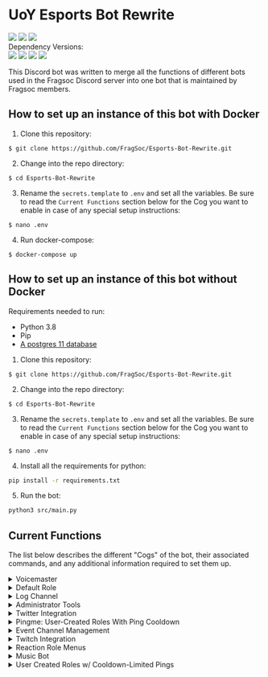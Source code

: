 
# UoY Esports Bot Rewrite  
<div align=left>  
    <a href="https://travis-ci.com/FragSoc/esports-bot"><img src="https://img.shields.io/travis/com/fragsoc/esports-bot?style=flat-square" /></a>  
    <a href="https://hub.docker.com/r/fragsoc/esports-bot"><img src="https://img.shields.io/docker/pulls/fragsoc/esports-bot?style=flat-square" /></a>  
    <a href="https://github.com/FragSoc/esports-bot"><img src="https://img.shields.io/github/license/fragsoc/esports-bot?style=flat-square" /></a>  
</div>  
Dependency Versions:  
<div align=left>  
    <img src="https://img.shields.io/badge/min%20python%20version-3.8.0-green?style=flat-square" />  
    <img src="https://img.shields.io/badge/min%20postgres%20version-11-lightgrey?style=flat-square" />  
    <img src="https://img.shields.io/badge/min%20docker%20version-20.0.0-blue?style=flat-square" />  
    <img src="https://img.shields.io/badge/min%20docker--compose%20version-1.25.0-blue?style=flat-square" />  
</div>  
  
This Discord bot was written to merge all the functions of different bots used in the Fragsoc Discord server into one bot that is maintained by Fragsoc members.  
  
## How to set up an instance of this bot with Docker  
  
1. Clone this repository:  
```console  
$ git clone https://github.com/FragSoc/Esports-Bot-Rewrite.git  
```  
2. Change into the repo directory:  
```console  
$ cd Esports-Bot-Rewrite  
```  
3. Rename the `secrets.template` to `.env` and set all the variables. Be sure to read the `Current Functions` section below for the Cog you want to enable in case of any special setup instructions:  
```console  
$ nano .env  
```  
4. Run docker-compose:  
```console  
$ docker-compose up  
```  
## How to set up an instance of this bot without Docker  
Requirements needed to run:  
- Python 3.8  
- Pip  
- [A postgres 11 database](https://www.postgresql.org/docs/current/admin.html)  
1. Clone this repository:  
```console  
$ git clone https://github.com/FragSoc/Esports-Bot-Rewrite.git  
```  
2. Change into the repo directory:  
```console  
$ cd Esports-Bot-Rewrite  
```  
3. Rename the `secrets.template` to `.env` and set all the variables. Be sure to read the `Current Functions` section below for the Cog you want to enable in case of any special setup instructions:  
```console  
$ nano .env  
```
4. Install all the requirements for python:  
```bash  
pip install -r requirements.txt  
```  
5. Run the bot:  
```bash  
python3 src/main.py  
```  
  
## Current Functions  
The list below describes the different "Cogs" of the bot, their associated commands, and any additional information required to set them up.  
  
<details>    
<summary>Voicemaster</summary>    
    
### Voicemaster    
 #### !setvmmaster <channel_id>  
* Make the given ID a Voicemaster master.    
    
#### !getvmmasters * Get all the Voicemaster masters in the server.    
    
#### !removevmmaster <channel_id>  
* Remove the given ID as a Voicemaster master.    
    
#### !removeallmasters * Remove all Voicemaster masters from the server.    
    
#### !killallslaves * Kill all the Voicemaster slave channels in the server.    
    
#### !lockvm * Locks the Voicemaster slave you're currently in to the number of current members.    
    
#### !unlockvm * Unlocks the Voicemaster slave you're currently in.    
</details>  
  
<details>    
<summary>Default Role</summary>    
    
### Default role    
 #### !setdefaultrole <role_mention | role_id> * Set the default role to the @'ed role or given role ID.    
    
#### !getdefaultrole * Gets the current default role value.    
    
#### !removedefaultrole * Removes the current default role.    
</details>    
  
<details>    
<summary>Log Channel</summary>    
    
### Log Channel    
 #### !setlogchannel <channel_mention | channel_id> * Set the log channel to the #'ed channel or given role ID.    
    
#### !getlogchannel * Gets the current log channel value.    
    
#### !removelogchannel * Removes the current log channel value.    
</details>  
  
<details>    
<summary>Administrator Tools</summary>    
    
### Administrator Tools    
 Adds a few commands useful for admin operations.  
#### !clear_message * Aliases: `cls, purge, delete`  
* Clear the specified number of messages from the current text channel.    
    
#### !members * List the current number of members in the server.    
</details>  
  
<details>  
<summary>Twitter Integration</summary>  
  
### Twitter Integration  
Enables forwarding tweets when they are tweeted to a discord channel for specific Twitter accounts.  
  
Requires the `ENABLE_TWITTER` variable to be set to `TRUE` in order to function.  
#### !addtwitter <twitter_handle>  
* Add a Twitter handle to notify when they tweet or quote retweet.  
  
#### !removetwitter <twitter_handle>  
* Remove the given Twitter handle from notifications.  
  
#### !twitterhook [optional: channel_mention] [optional: hook_name]  
* Aliases:  `addtwitterhook`  
* Creates a Discord Webhook bound to the channel the command was executed in, unless a channel is given, and with a default name unless a name is given.  
  
#### !removetwitterhook <hook_name>  
* Aliases: `deltwitterhook`  
* Deletes the Discord Webhook so that updates are no longer sent to that channel  
  
#### !gettwitters  
* Aliases: `getalltwitter, gettwitterhandles`.  
* Returns a list of the currently tracked Twitter accounts for the server.  
</details>  
  
<details>  
<summary>Pingme: User-Created Roles With Ping Cooldown</summary>  
  
### Pingme: User-Created Roles With Ping Cooldown  
Users can start a vote to create a new role. If enough votes are reached, a new role is created. The role can be pinged by anyone, but is placed on cooldown afterwards.  
  
To help administrators manage the number of roles, a usage report is sent to the server's logging channel on a monthly basis.  
  
#### !pingme register <role_mention | role_id> <role_name>  
* Register a new role for use with `!pingme`, with the given name. This does not have to be the same as the role's name.  
* *__Can only be executed by an Administrator__*  
  
#### !pingme unregister <role_mention | role_id>  
* Unregister a role from use with `!pingme`, without deleting the role from the server.  
* *__Can only be executed by an Administrator__*  
  
#### !pingme delete <role_mention | role_id>  
* Unregister a `!pingme` role from the role from the server.  
* *__Can only be executed by an Administrator__*  
  
#### !pingme reset-cooldown <role_mention | role_id>  
* Reset the pinging cooldown for a `!pingme` role, making it pingable again instantly.  
* *__Can only be executed by an Administrator__*  
  
#### !pingme set-cooldown [seconds=...] [minutes=...] [hours=...] [days=...]  
* Set the cooldown between `!pingme` role pings.  
* *__Can only be executed by an Administrator__*  
  
#### !pingme set-create-threshold <num_votes>  
* Set minimum number of votes required to create a new role during `!pingme create`.  
* *__Can only be executed by an Administrator__*  
  
#### !pingme set-create-poll-length [seconds=...] [minutes=...] [hours=...] [days=...]  
* Set the amount of time which `!pingme create` polls run for.  
* *__Can only be executed by an Administrator__*  
  
#### !pingme set-role-emoji <emoji>  
* Set the emoji which appears before the names of `!pingme` roles. Must be a built-in emoji, not custom.  
* *__Can only be executed by an Administrator__*  
  
#### !pingme remove-role-emoji  
* Remove the emoji which appears before the names of `!pingme` roles.  
* *__Can only be executed by an Administrator__*  
  
#### !pingme create <role_name>  
* Start a poll for the creation of a new `!pingme` role.  
  
#### !pingme for <role_name>  
* Get yourself a `!pingme` role, to be notified about events and games.  
  
#### !pingme list  
* List all available `!pingme` roles.  
  
#### !pingme clear  
* Unsubscribe from all `!pingme` roles, if you have any.  
</details>  
  
<details>  
<summary>Event Channel Management</summary>  
  
### Event Category Management  
Each server can have any number of named event categories, each with a registered signin role menu granting an event specific role. All commands in this cog are administrator commands.  
  
#### !open-event <event_name>  
* Set the event's signin channel as visible to the server's shared role.  
  
#### !close-event <event_name>  
* Set the event's signin channel as invisible, remove the event's role from all users, and reset the event's signin menu.  
  
#### !register-event-category <menu_id> <role_mention | role_id> <event_name>  
* Register an existing category and role as an event category, allowing you to use `!open-event` and `!close-event` with it.  
  
#### !create-event-category <event_name>  
* Create a new event category with a signin menu, general text and voice channels, and an event role. This category will automatically be registered for use with `!open-event` and `!close-event`  
  
#### !unregister-event-category <event_name>  
* Unregister an event category and role, without deleting them from the server.  
  
#### !delete-event-category <event_name>  
* Delete an event category from the server, including the category, channels and role. You will be asked for confirmation first.  
  
#### !set-event-signin-menu <menu_id> <event_name>  
* Change the reaction menu to clear during `!close-event`. This will also tell the bot which channel to set visibility for during `!open-event`.  
  
#### !set-shared-role <role_mention | role_id>  
* Change the role to deny signin channel visibility to during `!close-event`. All users should have ths role.  
  
#### !set-event-role <role_mention | role_id> <event_name>  
* Change the role to remove from users during `!close-event`.  
</details>  
  
<details>  
<summary>Twitch Integration</summary>  
  
### Twitch Integration  
Enables sending notifications to a Discord channel whenever a tracked channel goes live.  
  
Requires the  `ENABLE_TWITCH` variable to be set to  `TRUE` in order to function.  
  
### Creating your self-signed SSL keys:  
1. Create the Certificate Authority (CA) private key:  
```console  
$ openssl genrsa -des3 -out servercakey.pem  
```  
2. Create the CA public certificate:  
```console  
$ openssl req -new -x509 -key servercakey.pem -out root.crt  
```  
3. Create the server's private key file:  
```console  
$ openssl genrsa -out server.key  
```  
4. Create the server's certificate request:  
```console  
$ openssl req -new -out reqout.txt -key server.key  
```  
5. Use the CA private key file to sign the server's certificate:  
```  
$ openssl x509 -req -in reqout.txt -days 3650 -sha1 -CAcreateserial -CA root.crt -CAkey servercakey.pem -out server.crt  
```  
6. Move the `server.crt` file and `server.key` to the root file directory of the bot (i.e., the same directory as your `.env` etc.)

### Getting your Twitch Credentials:
1. Go to the [Twitch Developers](https://dev.twitch.tv/) site.
2. Once logged in, in the top left, go to `Your Console` or [this](https://dev.twitch.tv/console) site.
3. Register a new application using any name and the OAuth Redirect URL of `http://localhost`.
4. Once created, click `manage`. Copy the string that is in `Client ID` and then click the `New Secret` button to generate a new `Client Secret` and then copy the string it generates.

In your `.env` file the `TWITCH_SUB_SECRET` should be a string that is 10-100 characters long and should not be shared anywhere. This is used to authenticate if a message has come from Twitch or if it has been altered along the way. 

The `TWITCH_CALLBACK` is the URL to your HTTPS server. For testing you can use `ngrok`: 
- Run `ngrok http 443` and copy the `https` URL **not** the `htttp` URL and use that as your `TWITCH_CALLBACK` variable.
  
#### !twitch createhook [optional: channel_mention] [optional: hook_name]  
* Creates a Discord Webhook bound to the channel the command was executed in, unless a channel is given, and with a default name unless a name is given.  
  
#### !twitch deletehook <hook_name>  
* Deletes the given Discord Webhook.  
  
#### !twitch add <twitch_handle | twitch_url> [optional: custom_message]  
* Adds a Twitch channel to be tracked in the current Discord server.  
* *__If a custom message is given, it must be surrounded by double quotes__*: `!twitch add <twitch_handle> "custom_message"`  
  
#### !twitch remove <twitch_handle>  
* Removes a Twitch channel from being tracked in the current Discord server.  
  
#### !twitch list  
* Shows a list of all the currently tracked Twitch accounts and their custom messages.  
  
#### !twitch setmessage <twitch_handle> [optional: custom_message]  
* Sets the custom message of a Twitch channel. Can be left empty if the custom message is to be removed.  
* *__If a custom message is given, it must be surrounded by double quotes__*: `!twitch setmessage <twitch_handle> "custom_message"`  
  
#### !twitch getmessage <twitch_handle>  
* Gets the currently set custom message for a Twitch channel.  
  
</details>  
  
<details>    
<summary>Reaction Role Menus</summary>    
    
### Reaction Role Menus Esportsbot now includes a slightly stripped down version of the reaction menus implementation provided by [BASED](https://github.com/Trimatix/BASED).    
    
Making new types of reaction menus is easy - simply extend `reactionMenus.reactionMenu.ReactionMenu`.    
    
To register a menu instance for interaction, use `client.reactionMenus.add(yourMenuInstance)`. For an example of this, see `cogs.MenusCog.admin_cmd_make_role_menu`.    
    
All saveable reaction menus are automatically added and removed from Esportsbot's PostgreSQL database and will be loaded in again on bot startup. To register your `ReactionMenu` subclass as saveable, use the `reactionMenu.saveableMenu` class decorator. Saveable menus **MUST** provide complete `toDict` and `fromDict` implementations. For examples of this, see `reactionMenus.reactionRoleMenu`.    
    
`ReactionMenu`s store each option in the menu as an instance of a `reactionMenu.ReactionMenuOption` subclass - each `ReactionMenuOption` has its own behaviour for when reactions are added and removed. This already provides a huge amount of flexibility, but you can achieve even more with a custom `ReactionMenuOption` subclass. To make your `ReactionMenuOption` saveable, provide complete `toDict` and `fromDict` implementations. For an example of this, see `reactionMenus.reactionRoleMenu.ReactionRoleMenuOption`.    
    
#### !make-role-menu
```    
!make-role-menu {title}    
{option1 emoji} {@option1 role}    
...    ...    
```    
Create a reaction role menu.    
    
Each option must be on its own new line, as an emoji, followed by a space, followed by a mention of the role to grant.    
    
The `title` is displayed at the top of the menu and is optional, to exclude your title simply give a new line.    
    
#### !add-role-menu-option <menu_id> <emoji> <role_mention>  
Add a role to a role menu.    
    
To get the ID of a reaction menu, enable discord's developer mode, right-click on the menu, and click Copy ID.    
    
Your emoji must not be in the menu already, adding the same role more than once is allowed.    
    
Give your role to grant/remove as a mention.    
    
#### !del-role-menu-option <menu_id> <emoji>  
Remove a role from a role menu.    
    
To get the ID of a reaction menu, enable discord's developer mode, right-click on the menu, and click Copy ID.    
    
Your emoji must be an option in the menu.    
    
##### !del-menu <menu_id>  
Remove the specified reaction menu. You can also just delete the message, if you have permissions.    
    
To get the ID of a reaction menu, enable discord's developer mode, right-click on the menu, and click Copy ID.    
</details>   
  
<details>  
<summary>Music Bot</summary>  
  
### Music Bot  
  
The Esports bot now has a basic music bot that functions very similarly to the popular 'Hydra Bot'.  
  
Commands that control the music must be performed in the defined music channel. They also require you to be in the same  
voice channel as the bot, so that only the people listening can change the flow of music.  
  
To add new songs to the queue, just put the name, YouTube link, or a YouTube playlist into the music channel once set.  
Also requires you to be in the voice channel with the bot, or if the bot is inactive, in any voice channel.  
  
### To create your Google API credentials:  
1. Go to the [Google Cloud API]("https://console.cloud.google.com/apis/") site.  
2. Create a new project and name it whatever you want.  
3. In the [dashboard](https://console.cloud.google.com/apis/dashboard), click the `Enable APIs and Services` and search for `YouTube Data API v3`.  
4. Click `Enable` to enable the use of the YouTube API.  
5. Keep going back until at your [dashboard](https://console.cloud.google.com/apis/dashboard), and go to the [credentials](https://console.cloud.google.com/apis/credentials) section on the left.  
6. Click on `Create Credentials` and then `API key`.  
7. Copy the key given. For security, it is recommended that you "restrict key" and only enable `YouTube Data API v3`.  
  
#### !setmusicchannel [optional: {args}] <channel_id>  
  
* Set the channel to be used for requesting music. Once set the channel will be cleared of any past messages, and the  
preview messages will be sent. Any messages sent to this channel get deleted after being processed.  
* If the channel being set has past messages, use the `-c` arg to indicate that the channel can be cleared and then set.  
* *__Does not need to be sent in the music channel__*  
  
  
#### !getmusicchannel  
* Returns the current channel set as the music channel as a mentioned channel with a `#`.  
* *__Does not need to be sent in the music channel__*  
  
#### !resetmusicchannel  
* This clears the current music channel and resets the preview and queue messages.  
* *__Does not need to be sent in the music channel__*  
  
#### !removesong <index>  
* Aliases: `remove, removeat`  
* Removes a song from the queue at the given index.  
  
#### !resumesong  
* Aliases: `resume, play`  
* Resumes the current song. Only works if paused.  
  
#### !pausesong  
* Aliases: `pause, stop`  
* Pauses the current song. Only works if there is something playing.  
  
#### !kickbot  
* Aliases: `kick`  
* Kicks the bot from the current call. Will also clear the queue  
  
#### !skipsong  
* Aliases: `skip`  
* Skips the current song. If the current song is the only song in the playlist, the bot will leave.  
  
#### !listqueue  
* Aliases: `list, queue`  
* Shows the current queue. Has the same output as the current queue in the music channel  
* *__Can't be sent in the music channel__*  
  
#### !clearqueue  
* Aliases: `clear, empty`  
* Clears the current queue  
  
#### !shufflequeue  
* Aliases: `shuffle, randomise`  
* If the queue has 3 or more items, including the current song, it will shuffle all but the current songs.  
</details>  
  
<details>  
<summary>User Created Roles w/ Cooldown-Limited Pings</summary>  
  
### User Created Pingable Roles  
  
Roles which may be voted into existence by anyone.  
  
On creation request, a poll will be triggered. If the poll receives a certain number of votes, the role will be created.  
  
While the role takes its requested colour (default green), it is pingable by anyone. If the role is pinged, its colour will be changed the grey, and the role is no longer pingable by anyone. Once a cooldown period has passed (default 5 hours), the colour and pingable status will be reverted.  
  
Every month, a report of the use of all pingable roles will be sent to the servers logging channel, if one is set.  
  
##### !pingme list  
User command: list out all available `!pingme` roles  
  
##### !pingme register {@role mention} {name}  
Admin command: register an existing role for use with `!pingme`.  
  
##### !pingme unregister {@role mention}  
Admin command: unregister a role for use with `!pingme`, without deleting the role from the server.  
  
##### !pingme delete {@role mention}  
Admin command: unregister a role for use with `!pingme`, and deleting the role from the server.  
  
Alternatively, if you have permission, you can simply delete the role from the server within discord, and the role will automatically be unregistered from `!pingme`.  
  
##### !pingme reset-cooldown {@role mention}  
Admin command: reset the cooldown for mentioning the given `!pingme` role. The role will immediately become pingable again by anyone.  
  
##### !pingme set-cooldown seconds={seconds} minutes={minutes} hours={hours} days={days}  
Admin command: set the cooldown between a `!pingme` role being pinged, and it being pingable again. All args should be given as keyword args as shown. All args are optional.  
This does not update the cooldown for roles that are already on cooldown.  
  
##### !pingme set-create-threshold {num votes}  
Admin command: set the minimum number of votes required for users to create a role with `!pingme create`. This does not affect already running polls.  
  
##### !pingme set-create-poll-length seconds={seconds} minutes={minutes} hours={hours} days={days}  
Admin command: set the amount of time `!pingme create` polls run for. All args should be given as keyword args as shown. All args are optional.  
This does not affect already running polls.  
  
##### !pingme set-role-emoji {emoji}  
Admin command: set a single unicode emoji to be prefixed onto all `!pingme` role names. This will update the names of all existing `!pingme` roles.  
  
##### !pingme remove-role-emoji  
Admin command: remove the emoji prefix for all `!pingme` role names. This will update the names of all existing `!pingme` roles.  
  
##### !pingme create {name}  
User command: request the creation of a `!pingme` role with the given name. A `!pingme` role with the given name must not already exist.  
On command use, a poll will be created. If a minimum number of votes is reached, a role with the given name is created, and registered for `!pingme` cooldown etc.  
  
##### !pingme for {name}  
User command: add or removing the `!pingme` role with the given name to/from the user.  
  
##### !pingme clear  
User command: remove all `!pingme` roles from the user.  
  
</details>
